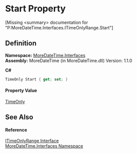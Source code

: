 # Start Property


\[Missing &lt;summary&gt; documentation for "P:MoreDateTime.Interfaces.ITimeOnlyRange.Start"\]



## Definition
**Namespace:** <a href="N_MoreDateTime_Interfaces">MoreDateTime.Interfaces</a>  
**Assembly:** MoreDateTime (in MoreDateTime.dll) Version: 1.1.0

**C#**
``` C#
TimeOnly Start { get; set; }
```



#### Property Value
<a href="https://learn.microsoft.com/dotnet/api/system.timeonly" target="_blank" rel="noopener noreferrer">TimeOnly</a>

## See Also


#### Reference
<a href="T_MoreDateTime_Interfaces_ITimeOnlyRange">ITimeOnlyRange Interface</a>  
<a href="N_MoreDateTime_Interfaces">MoreDateTime.Interfaces Namespace</a>  

